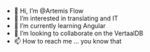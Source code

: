 - 👋 Hi, I’m @Artemis Flow
- 👀 I’m interested in translating and IT
- 🌱 I’m currently learning Angular
- 💞️ I’m looking to collaborate on the VertaalDB
- 📫 How to reach me ... you know that

<!---
Artemis-Flow/Artemis-Flow is a ✨ special ✨ repository because its `README.md` (this file) appears on your GitHub profile.
You can click the Preview link to take a look at your changes.
--->
